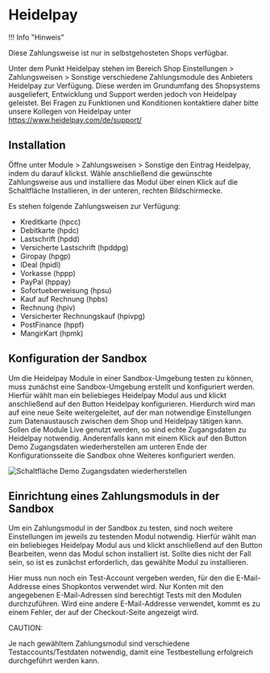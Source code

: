 # Heidelpay 

!!! Info "Hinweis"
	

Diese Zahlungsweise ist nur in selbstgehosteten Shops verfügbar.

Unter dem Punkt Heidelpay stehen im Bereich Shop Einstellungen \> Zahlungsweisen \> Sonstige verschiedene Zahlungsmodule des Anbieters Heidelpay zur Verfügung. Diese werden im Grundumfang des Shopsystems ausgeliefert, Entwicklung und Support werden jedoch von Heidelpay geleistet. Bei Fragen zu Funktionen und Konditionen kontaktiere daher bitte unsere Kollegen von Heidelpay unter https://www.heidelpay.com/de/support/

## Installation 

Öffne unter Module \> Zahlungsweisen \> Sonstige den Eintrag Heidelpay, indem du darauf klickst. Wähle anschließend die gewünschte Zahlungsweise aus und installiere das Modul über einen Klick auf die Schaltfläche Installieren, in der unteren, rechten Bildschirmecke.

Es stehen folgende Zahlungsweisen zur Verfügung:

-   Kreditkarte \(hpcc\)
-   Debitkarte \(hpdc\)
-   Lastschrift \(hpdd\)
-   Versicherte Lastschrift \(hpddpg\)
-   Giropay \(hpgp\)
-   IDeal \(hpidl\)
-   Vorkasse \(hppp\)
-   PayPal \(hppay\)
-   Sofortueberweisung \(hpsu\)
-   Kauf auf Rechnung \(hpbs\)
-   Rechnung \(hpiv\)
-   Versicherter Rechnungskauf \(hpivpg\)
-   PostFinance \(hppf\)
-   MangirKart \(hpmk\)

## Konfiguration der Sandbox 

Um die Heidelpay Module in einer Sandbox-Umgebung testen zu können, muss zunächst eine Sandbox-Umgebung erstellt und konfiguriert werden. Hierfür wählt man ein beliebieges Heidelpay Modul aus und klickt anschließend auf den Button Heidelpay konfigurieren. Hierdurch wird man auf eine neue Seite weitergeleitet, auf der man notwendige Einstellungen zum Datenaustausch zwischen dem Shop und Heidelpay tätigen kann. Sollen die Module Live genutzt werden, so sind echte Zugangsdaten zu Heidelpay notwendig. Anderenfalls kann mit einem Klick auf den Button Demo Zugangsdaten wiederherstellen am unteren Ende der Konfigurationsseite die Sandbox ohne Weiteres konfiguriert werden.

![](Bilder/heidelpay/heidelpay_Konfiguration0001_.png "Schaltfläche Demo Zugangsdaten
        wiederherstellen")

## Einrichtung eines Zahlungsmoduls in der Sandbox 

Um ein Zahlungsmodul in der Sandbox zu testen, sind noch weitere Einstellungen im jeweils zu testenden Modul notwendig. Hierfür wählt man ein beliebieges Heidelpay Modul aus und klickt anschließend auf den Button Bearbeiten, wenn das Modul schon installiert ist. Sollte dies nicht der Fall sein, so ist es zunächst erforderlich, das gewählte Modul zu installieren.

Hier muss nun noch ein Test-Account vergeben werden, für den die E-Mail-Addresse eines Shopkontos verwendet wird. Nur Konten mit den angegebenen E-Mail-Adressen sind berechtigt Tests mit den Modulen durchzuführen. Wird eine andere E-Mail-Addresse verwendet, kommt es zu einem Fehler, der auf der Checkout-Seite angezeigt wird.

CAUTION:

Je nach gewähltem Zahlungsmodul sind verschiedene Testaccounts/Testdaten notwendig, damit eine Testbestellung erfolgreich durchgeführt werden kann.




